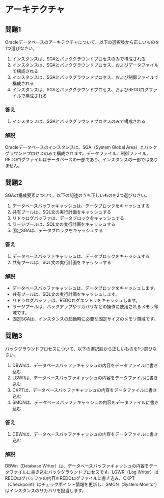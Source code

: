 # アーキテクチャ

## 問題1
Oracleデータベースのアーキテクチャについて、以下の選択肢から正しいものを1つ選びなさい。

1. インスタンスは、SGAとバックグラウンドプロセスのみで構成される
2. インスタンスは、SGAとバックグラウンドプロセス、およびデータファイルで構成される
3. インスタンスは、SGAとバックグラウンドプロセス、および制御ファイルで構成される
4. インスタンスは、SGAとバックグラウンドプロセス、およびREDOログファイルで構成される

### 答え
1. インスタンスは、SGAとバックグラウンドプロセスのみで構成される

### 解説
Oracleデータベースのインスタンスは、SGA（System Global Area）とバックグラウンドプロセスのみで構成されます。データファイル、制御ファイル、REDOログファイルはデータベースの一部であり、インスタンスの一部ではありません。

## 問題2
SGAの構成要素について、以下の記述のうち正しいものを2つ選びなさい。

1. データベースバッファキャッシュは、データブロックをキャッシュする
2. 共有プールは、SQL文の実行計画をキャッシュする
3. リドゥログバッファは、データブロックをキャッシュする
4. ラージプールは、SQL文の実行計画をキャッシュする
5. 固定SGAは、データブロックをキャッシュする

### 答え
1. データベースバッファキャッシュは、データブロックをキャッシュする
2. 共有プールは、SQL文の実行計画をキャッシュする

### 解説
- データベースバッファキャッシュは、データブロックをキャッシュします。
- 共有プールは、SQL文の実行計画をキャッシュします。
- リドゥログバッファは、REDOログエントリをキャッシュします。
- ラージプールは、バックアップやリカバリなどの操作に使用されるメモリ領域です。
- 固定SGAは、インスタンスの起動時に必要な固定サイズのメモリ領域です。

## 問題3
バックグラウンドプロセスについて、以下の選択肢から正しいものを1つ選びなさい。

1. DBWnは、データベースバッファキャッシュの内容をデータファイルに書き込む
2. LGWRは、データベースバッファキャッシュの内容をデータファイルに書き込む
3. CKPTは、データベースバッファキャッシュの内容をデータファイルに書き込む
4. SMONは、データベースバッファキャッシュの内容をデータファイルに書き込む

### 答え
1. DBWnは、データベースバッファキャッシュの内容をデータファイルに書き込む

### 解説
DBWn（Database Writer）は、データベースバッファキャッシュの内容をデータファイルに書き込むバックグラウンドプロセスです。LGWR（Log Writer）はREDOログバッファの内容をREDOログファイルに書き込み、CKPT（Checkpoint）はチェックポイント情報を更新し、SMON（System Monitor）はインスタンスのリカバリを担当します。